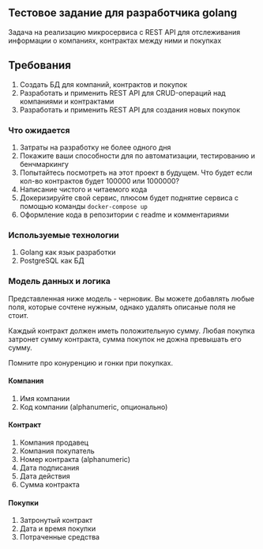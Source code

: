 ## Тестовое задание для разработчика golang

Задача на реализацию микросервиса с REST API для отслеживания информации о компаниях, контрактах между ними и покупках

## Требования

1. Создать БД для компаний, контрактов и покупок
2. Разработать и применить REST API для CRUD-операций над компаниями и контрактами
3. Разработать и применить REST API для создания новых покупок

### Что ожидается

1. Затраты на разработку не более одного дня
2. Покажите ваши способности для по автоматизации, тестированию и бенчмаркингу
3. Попытайтесь посмотреть на этот проект в будущем. Что будет если кол-во контрактов будет 100000 или 1000000?
4. Написание чистого и читаемого кода
5. Докеризируйте свой сервис, плюсом будет поднятие сервиса с помощью команды `docker-compose up`
6. Оформление кода в репозитории с readme и комментариями

### Используемые технологии

1. Golang как язык разработки
2. PostgreSQL как БД

### Модель данных и логика
Представленная ниже модель - черновик. 
Вы можете добавлять любые поля, которые сочтене нужным, однако удалять описаные поля не стоит.

Каждый контракт должен иметь положительную сумму. 
Любая покупка затронет сумму контракта, сумма покупок не дожна превышать его сумму.

Помните про конуренцию и гонки при покупках.

#### Компания
1. Имя компании
2. Код компании (alphanumeric, опционально)

#### Контракт
1. Компания продавец
2. Компания покупатель
3. Номер контракта (alphanumeric)
4. Дата подписания
5. Дата действия
6. Сумма контракта

#### Покупки
1. Затронутый контракт
2. Дата и время покупки
2. Потраченные средства
